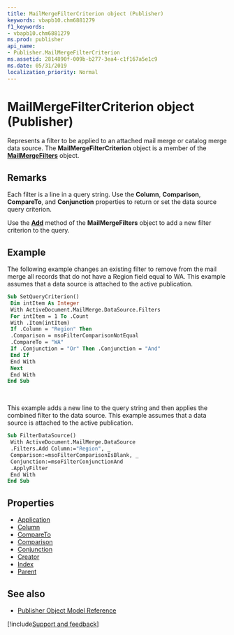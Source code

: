 ```yaml
---
title: MailMergeFilterCriterion object (Publisher)
keywords: vbapb10.chm6881279
f1_keywords:
- vbapb10.chm6881279
ms.prod: publisher
api_name:
- Publisher.MailMergeFilterCriterion
ms.assetid: 2814890f-009b-b277-3ea4-c1f167a5e1c9
ms.date: 05/31/2019
localization_priority: Normal
---
```



# MailMergeFilterCriterion object (Publisher)

Represents a filter to be applied to an attached mail merge or catalog merge data source. The **MailMergeFilterCriterion** object is a member of the **[MailMergeFilters](Publisher.MailMergeFilters.md)** object.
 
## Remarks

Each filter is a line in a query string. Use the **Column**, **Comparison**, **CompareTo**, and **Conjunction** properties to return or set the data source query criterion. 

Use the **[Add](Publisher.MailMergeFilters.Add.md)** method of the **MailMergeFilters** object to add a new filter criterion to the query. 


## Example

The following example changes an existing filter to remove from the mail merge all records that do not have a Region field equal to WA. This example assumes that a data source is attached to the active publication.

```vb
Sub SetQueryCriterion() 
 Dim intItem As Integer 
 With ActiveDocument.MailMerge.DataSource.Filters 
 For intItem = 1 To .Count 
 With .Item(intItem) 
 If .Column = "Region" Then 
 .Comparison = msoFilterComparisonNotEqual 
 .CompareTo = "WA" 
 If .Conjunction = "Or" Then .Conjunction = "And" 
 End If 
 End With 
 Next 
 End With 
End Sub
```

<br/>

This example adds a new line to the query string and then applies the combined filter to the data source. This example assumes that a data source is attached to the active publication.

```vb
Sub FilterDataSource() 
 With ActiveDocument.MailMerge.DataSource 
 .Filters.Add Column:="Region", _ 
 Comparison:=msoFilterComparisonIsBlank, _ 
 Conjunction:=msoFilterConjunctionAnd 
 .ApplyFilter 
 End With 
End Sub
```


## Properties

- [Application](Publisher.MailMergeFilterCriterion.Application.md)
- [Column](Publisher.MailMergeFilterCriterion.Column.md)
- [CompareTo](Publisher.MailMergeFilterCriterion.CompareTo.md)
- [Comparison](Publisher.MailMergeFilterCriterion.Comparison.md)
- [Conjunction](Publisher.MailMergeFilterCriterion.Conjunction.md)
- [Creator](Publisher.MailMergeFilterCriterion.Creator.md)
- [Index](Publisher.MailMergeFilterCriterion.Index.md)
- [Parent](Publisher.MailMergeFilterCriterion.Parent.md)

## See also

- [Publisher Object Model Reference](overview/publisher/object-model.md)



[!include[Support and feedback](~/includes/feedback-boilerplate.md)]